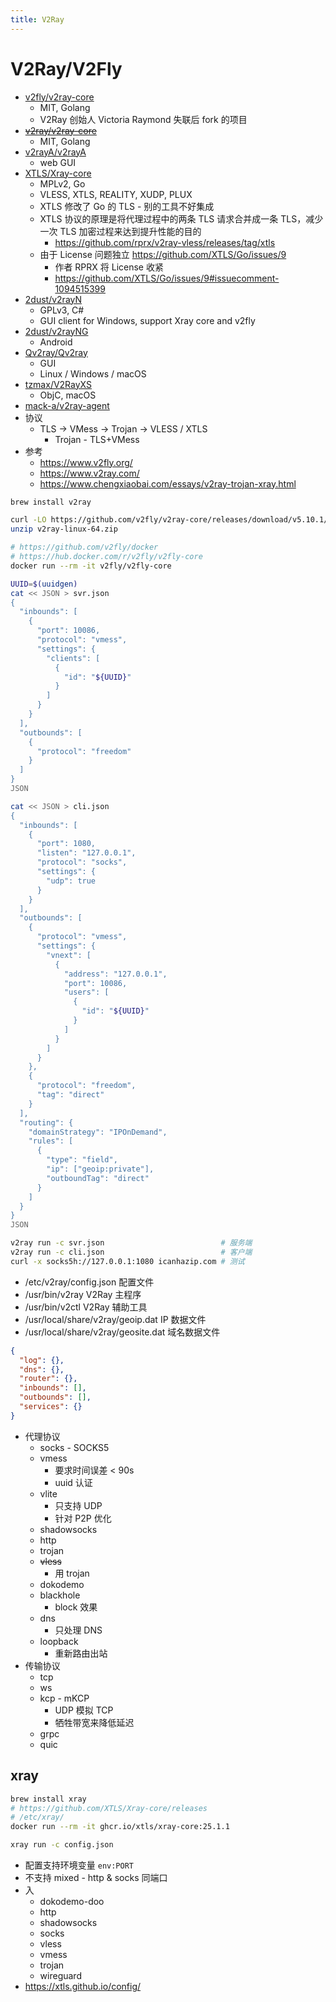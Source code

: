 ```yaml
---
title: V2Ray
---
```


# V2Ray/V2Fly

- [v2fly/v2ray-core](https://github.com/v2fly/v2ray-core)
  - MIT, Golang
  - V2Ray 创始人 Victoria Raymond 失联后 fork 的项目
- ~~[v2ray/v2ray-core](https://github.com/v2ray/v2ray-core)~~
  - MIT, Golang
- [v2rayA/v2rayA](https://github.com/v2rayA/v2rayA)
  - web GUI
- [XTLS/Xray-core](https://github.com/XTLS/Xray-core)
  - MPLv2, Go
  - VLESS, XTLS, REALITY, XUDP, PLUX
  - XTLS 修改了 Go 的 TLS - 别的工具不好集成
  - XTLS 协议的原理是将代理过程中的两条 TLS 请求合并成一条 TLS，减少一次 TLS 加密过程来达到提升性能的目的
    - https://github.com/rprx/v2ray-vless/releases/tag/xtls
  - 由于 License 问题独立 https://github.com/XTLS/Go/issues/9
    - 作者 RPRX 将 License 收紧
    - https://github.com/XTLS/Go/issues/9#issuecomment-1094515399
- [2dust/v2rayN](https://github.com/2dust/v2rayN)
  - GPLv3, C#
  - GUI client for Windows, support Xray core and v2fly
- [2dust/v2rayNG](https://github.com/2dust/v2rayNG)
  - Android
- [Qv2ray/Qv2ray](https://github.com/Qv2ray/Qv2ray)
  - GUI
  - Linux / Windows / macOS
- [tzmax/V2RayXS](https://github.com/tzmax/V2RayXS)
  - ObjC, macOS
- [mack-a/v2ray-agent](https://github.com/mack-a/v2ray-agent)
- 协议
  - TLS -> VMess -> Trojan -> VLESS / XTLS
    - Trojan - TLS+VMess
- 参考
  - https://www.v2fly.org/
  - https://www.v2ray.com/
  - https://www.chengxiaobai.com/essays/v2ray-trojan-xray.html

```bash
brew install v2ray

curl -LO https://github.com/v2fly/v2ray-core/releases/download/v5.10.1/v2ray-linux-64.zip
unzip v2ray-linux-64.zip

# https://github.com/v2fly/docker
# https://hub.docker.com/r/v2fly/v2fly-core
docker run --rm -it v2fly/v2fly-core

UUID=$(uuidgen)
cat << JSON > svr.json
{
  "inbounds": [
    {
      "port": 10086,
      "protocol": "vmess",
      "settings": {
        "clients": [
          {
            "id": "${UUID}"
          }
        ]
      }
    }
  ],
  "outbounds": [
    {
      "protocol": "freedom"
    }
  ]
}
JSON

cat << JSON > cli.json
{
  "inbounds": [
    {
      "port": 1080,
      "listen": "127.0.0.1",
      "protocol": "socks",
      "settings": {
        "udp": true
      }
    }
  ],
  "outbounds": [
    {
      "protocol": "vmess",
      "settings": {
        "vnext": [
          {
            "address": "127.0.0.1",
            "port": 10086,
            "users": [
              {
                "id": "${UUID}"
              }
            ]
          }
        ]
      }
    },
    {
      "protocol": "freedom",
      "tag": "direct"
    }
  ],
  "routing": {
    "domainStrategy": "IPOnDemand",
    "rules": [
      {
        "type": "field",
        "ip": ["geoip:private"],
        "outboundTag": "direct"
      }
    ]
  }
}
JSON

v2ray run -c svr.json                          # 服务端
v2ray run -c cli.json                          # 客户端
curl -x socks5h://127.0.0.1:1080 icanhazip.com # 测试
```

- /etc/v2ray/config.json 配置文件
- /usr/bin/v2ray V2Ray 主程序
- /usr/bin/v2ctl V2Ray 辅助工具
- /usr/local/share/v2ray/geoip.dat IP 数据文件
- /usr/local/share/v2ray/geosite.dat 域名数据文件

```json
{
  "log": {},
  "dns": {},
  "router": {},
  "inbounds": [],
  "outbounds": [],
  "services": {}
}
```

- 代理协议
  - socks - SOCKS5
  - vmess
    - 要求时间误差 < 90s
    - uuid 认证
  - vlite
    - 只支持 UDP
    - 针对 P2P 优化
  - shadowsocks
  - http
  - trojan
  - ~~vless~~
    - 用 trojan
  - dokodemo
  - blackhole
    - block 效果
  - dns
    - 只处理 DNS
  - loopback
    - 重新路由出站
- 传输协议
  - tcp
  - ws
  - kcp - mKCP
    - UDP 模拟 TCP
    - 牺牲带宽来降低延迟
  - grpc
  - quic

## xray

```bash
brew install xray
# https://github.com/XTLS/Xray-core/releases
# /etc/xray/
docker run --rm -it ghcr.io/xtls/xray-core:25.1.1

xray run -c config.json
```

- 配置支持环境变量 `env:PORT`
- 不支持 mixed - http & socks 同端口
- 入
  - dokodemo-doo
  - http
  - shadowsocks
  - socks
  - vless
  - vmess
  - trojan
  - wireguard
- https://xtls.github.io/config/
